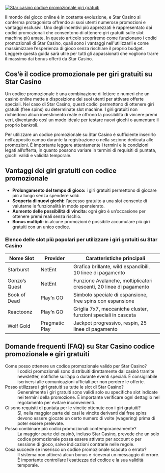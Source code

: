 [![Star casino codice promozionale giri gratuiti](https://123-caf.pages.dev/gitsignup.png)](https://vrmoo.ru/Bt82HjjY)

<p>Il mondo del gioco online è in costante evoluzione, e Star Casino si conferma protagonista offrendo ai suoi utenti numerose promozioni e vantaggi esclusivi. Uno degli incentivi più apprezzati è rappresentato dai codici promozionali che consentono di ottenere giri gratuiti sulle slot machine più amate. In questo articolo scopriremo come funzionano i codici promozionali di Star Casino, quali sono i vantaggi nell'utilizzarli e come massimizzare l’esperienza di gioco senza rischiare il proprio budget. Leggere questa guida sarà utile per tutti gli appassionati che vogliono trarre il massimo dai bonus offerti da Star Casino.</p>  <h2>Cos’è il codice promozionale per giri gratuiti su Star Casino</h2> <p>Un codice promozionale è una combinazione di lettere e numeri che un casinò online mette a disposizione dei suoi utenti per attivare offerte speciali. Nel caso di Star Casino, questi codici permettono di ottenere giri gratuiti (free spins) su determinate slot machine. I giri gratuiti non richiedono alcun investimento reale e offrono la possibilità di vincere premi veri, diventando così un modo ideale per testare nuovi giochi o aumentare il proprio bankroll.</p>  <p>Per utilizzare un codice promozionale su Star Casino è sufficiente inserirlo nell’apposito campo durante la registrazione o nella sezione dedicata alle promozioni. È importante leggere attentamente i termini e le condizioni legati all’offerta, in quanto possono variare in termini di requisiti di puntata, giochi validi e validità temporale.</p>  <h2>Vantaggi dei giri gratuiti con codice promozionale</h2> <ul> <li><strong>Prolungamento del tempo di gioco:</strong> i giri gratuiti permettono di giocare più a lungo senza spendere soldi.</li> <li><strong>Scoperta di nuovi giochi:</strong> l’accesso gratuito a una slot consente di valutarne le funzionalità in modo spensierato.</li> <li><strong>Aumento delle possibilità di vincita:</strong> ogni giro è un’occasione per ottenere premi reali senza rischio.</li> <li><strong>Bonus multipli:</strong> in alcune promozioni è possibile accumulare più giri gratuiti con un unico codice.</li> </ul>  <h3>Elenco delle slot più popolari per utilizzare i giri gratuiti su Star Casino</h3> <table> <thead> <tr> <th>Nome Slot</th> <th>Provider</th> <th>Caratteristiche principali</th> </tr> </thead> <tbody> <tr> <td>Starburst</td> <td>NetEnt</td> <td>Grafica brillante, wild espandibili, 10 linee di pagamento</td> </tr> <tr> <td>Gonzo’s Quest</td> <td>NetEnt</td> <td>Funzione Avalanche, moltiplicatori crescenti, 20 linee di pagamento</td> </tr> <tr> <td>Book of Dead</td> <td>Play’n GO</td> <td>Simbolo speciale di espansione, free spins con espansione</td> </tr> <tr> <td>Reactoonz</td> <td>Play’n GO</td> <td>Griglia 7x7, meccaniche cluster, funzioni speciali in cascata</td> </tr> <tr> <td>Wolf Gold</td> <td>Pragmatic Play</td> <td>Jackpot progressivo, respin, 25 linee di pagamento</td> </tr> </tbody> </table>  <h2>Domande frequenti (FAQ) su Star Casino codice promozionale e giri gratuiti</h2> <dl> <dt>Come posso ottenere un codice promozionale valido per Star Casino?</dt> <dd>I codici promozionali sono distribuiti direttamente dal casinò tramite newsletter, notifiche sull’app o durante eventi speciali. È consigliabile iscriversi alle comunicazioni ufficiali per non perdere le offerte.</dd>  <dt>Posso utilizzare i giri gratuiti su tutte le slot di Star Casino?</dt> <dd>Generalmente i giri gratuiti sono validi solo su specifiche slot indicate nei termini della promozione. È importante verificare ogni dettaglio nel regolamento per evitare inconvenienti.</dd>  <dt>Ci sono requisiti di puntata per le vincite ottenute con i giri gratuiti?</dt> <dd>Sì, nella maggior parte dei casi le vincite derivanti dai free spins devono essere giocate un certo numero di volte (wagering) prima di poter essere prelevate.</dd>  <dt>Posso combinare più codici promozionali contemporaneamente?</dt> <dd>La maggior parte dei casinò, incluso Star Casino, prevede che un solo codice promozionale possa essere attivato per account o per sessione di gioco, salvo indicazioni contrarie nelle regole.</dd>  <dt>Cosa succede se inserisco un codice promozionale scaduto o errato?</dt> <dd>Il sistema non attiverà alcun bonus e riceverai un messaggio di errore. È importante controllare l’esattezza del codice e la sua validità temporale.</dd> </dl>